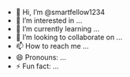 - 👋 Hi, I’m @smartfellow1234
- 👀 I’m interested in ...
- 🌱 I’m currently learning ...
- 💞️ I’m looking to collaborate on ...
- 📫 How to reach me ...
- 😄 Pronouns: ...
- ⚡ Fun fact: ...

<!---
[![An image of @smartfellow1234's Holopin badges, which is a link to view their full Holopin profile](https://holopin.me/smartfellow1234)](https://holopin.io/@smartfellow1234)
--->
